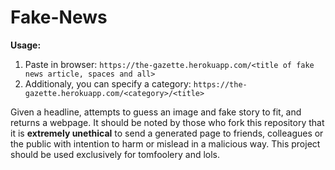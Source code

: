 # Fake-News

**Usage:**
1. Paste in browser: `https://the-gazette.herokuapp.com/<title of fake news article, spaces and all>`
2. Additionaly, you can specify a category: `https://the-gazette.herokuapp.com/<category>/<title>`


Given a headline, attempts to guess an image and fake story to fit, and returns a webpage. It should be noted by those who fork this repository that it is **extremely unethical** to send a generated page to friends, colleagues or the public with intention to harm or mislead in a malicious way. This project should be used exclusively for tomfoolery and lols.

